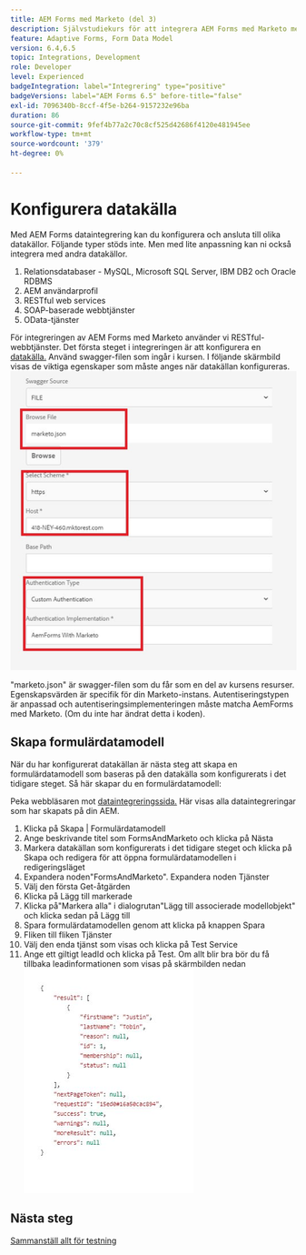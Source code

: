 ```yaml
---
title: AEM Forms med Marketo (del 3)
description: Självstudiekurs för att integrera AEM Forms med Marketo med AEM Forms Form Data Model.
feature: Adaptive Forms, Form Data Model
version: 6.4,6.5
topic: Integrations, Development
role: Developer
level: Experienced
badgeIntegration: label="Integrering" type="positive"
badgeVersions: label="AEM Forms 6.5" before-title="false"
exl-id: 7096340b-8ccf-4f5e-b264-9157232e96ba
duration: 86
source-git-commit: 9fef4b77a2c70c8cf525d42686f4120e481945ee
workflow-type: tm+mt
source-wordcount: '379'
ht-degree: 0%

---
```


# Konfigurera datakälla

Med AEM Forms dataintegrering kan du konfigurera och ansluta till olika datakällor. Följande typer stöds inte. Men med lite anpassning kan ni också integrera med andra datakällor.

1. Relationsdatabaser - MySQL, Microsoft SQL Server, IBM DB2 och Oracle RDBMS
1. AEM användarprofil
1. RESTful web services
1. SOAP-baserade webbtjänster
1. OData-tjänster

För integreringen av AEM Forms med Marketo använder vi RESTful-webbtjänster. Det första steget i integreringen är att konfigurera en [datakälla.](https://helpx.adobe.com/experience-manager/6-4/forms/using/configure-data-sources.html#ConfigureRESTfulwebservices) Använd swagger-filen som ingår i kursen. I följande skärmbild visas de viktiga egenskaper som måste anges när datakällan konfigureras.
![datakälla](assets/datasource.jfif)

&quot;marketo.json&quot; är swagger-filen som du får som en del av kursens resurser.
Egenskapsvärden är specifik för din Marketo-instans.
Autentiseringstypen är anpassad och autentiseringsimplementeringen måste matcha AemForms med Marketo. (Om du inte har ändrat detta i koden).

## Skapa formulärdatamodell

När du har konfigurerat datakällan är nästa steg att skapa en formulärdatamodell som baseras på den datakälla som konfigurerats i det tidigare steget. Så här skapar du en formulärdatamodell:

Peka webbläsaren mot [dataintegreringssida.](http://localhost:4502/aem/forms.html/content/dam/formsanddocuments-fdm) Här visas alla dataintegreringar som har skapats på din AEM.

1. Klicka på Skapa | Formulärdatamodell
1. Ange beskrivande titel som FormsAndMarketo och klicka på Nästa
1. Markera datakällan som konfigurerats i det tidigare steget och klicka på Skapa och redigera för att öppna formulärdatamodellen i redigeringsläget
1. Expandera noden&quot;FormsAndMarketo&quot;. Expandera noden Tjänster
1. Välj den första Get-åtgärden
1. Klicka på Lägg till markerade
1. Klicka på&quot;Markera alla&quot; i dialogrutan&quot;Lägg till associerade modellobjekt&quot; och klicka sedan på Lägg till
1. Spara formulärdatamodellen genom att klicka på knappen Spara
1. Fliken till fliken Tjänster
1. Välj den enda tjänst som visas och klicka på Test Service
1. Ange ett giltigt leadId och klicka på Test. Om allt blir bra bör du få tillbaka leadinformationen som visas på skärmbilden nedan
   ![testresultat](assets/testresults.jfif)

## Nästa steg

[Sammanställ allt för testning](./part4.md)
